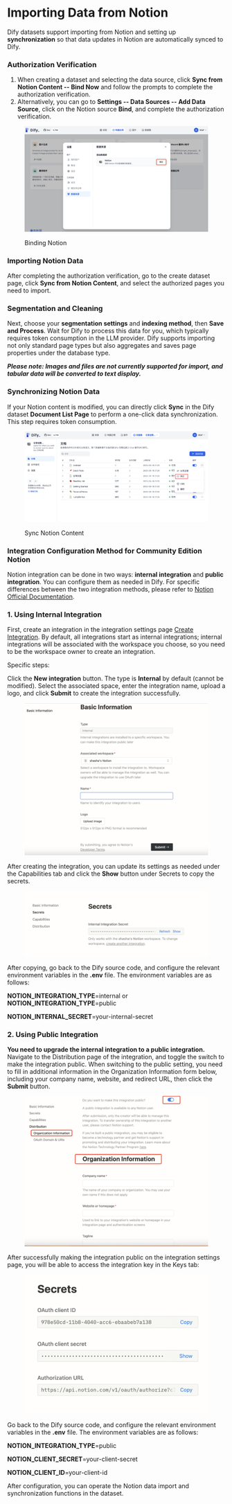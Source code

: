 # Importing Data from Notion

Dify datasets support importing from Notion and setting up **synchronization** so that data updates in Notion are automatically synced to Dify.

### Authorization Verification

1. When creating a dataset and selecting the data source, click **Sync from Notion Content -- Bind Now** and follow the prompts to complete the authorization verification.
2. Alternatively, you can go to **Settings -- Data Sources -- Add Data Source**, click on the Notion source **Bind**, and complete the authorization verification.

<figure><img src="/en/.gitbook/assets/guides/knowledge-base/binding-notion.png" alt=""><figcaption><p>Binding Notion</p></figcaption></figure>

<!-- TODO -->

### Importing Notion Data

After completing the authorization verification, go to the create dataset page, click **Sync from Notion Content**, and select the authorized pages you need to import.

### Segmentation and Cleaning

Next, choose your **segmentation settings** and **indexing method**, then **Save and Process**. Wait for Dify to process this data for you, which typically requires token consumption in the LLM provider. Dify supports importing not only standard page types but also aggregates and saves page properties under the database type.

_**Please note: Images and files are not currently supported for import, and tabular data will be converted to text display.**_

### Synchronizing Notion Data

If your Notion content is modified, you can directly click **Sync** in the Dify dataset **Document List Page** to perform a one-click data synchronization. This step requires token consumption.

<figure><img src="/en/.gitbook/assets/guides/knowledge-base/sync-notion.png" alt=""><figcaption><p>Sync Notion Content</p></figcaption></figure>

### Integration Configuration Method for Community Edition Notion

Notion integration can be done in two ways: **internal integration** and **public integration**. You can configure them as needed in Dify. For specific differences between the two integration methods, please refer to [Notion Official Documentation](https://developers.notion.com/docs/authorization).

### 1. **Using Internal Integration**

First, create an integration in the integration settings page [Create Integration](https://www.notion.so/my-integrations). By default, all integrations start as internal integrations; internal integrations will be associated with the workspace you choose, so you need to be the workspace owner to create an integration.

Specific steps:

Click the **New integration** button. The type is **Internal** by default (cannot be modified). Select the associated space, enter the integration name, upload a logo, and click **Submit** to create the integration successfully.

<figure><img src="/en/.gitbook/assets/guides/knowledge-base/integrate-notion-1.png" alt=""><figcaption></figcaption></figure>

After creating the integration, you can update its settings as needed under the Capabilities tab and click the **Show** button under Secrets to copy the secrets.

<figure><img src="/en/.gitbook/assets/guides/knowledge-base/notion-secret.png" alt=""><figcaption></figcaption></figure>

After copying, go back to the Dify source code, and configure the relevant environment variables in the **.env** file. The environment variables are as follows:

**NOTION\_INTEGRATION\_TYPE**=internal or **NOTION\_INTEGRATION\_TYPE**=public

**NOTION\_INTERNAL\_SECRET**=your-internal-secret

### 2. **Using Public Integration**

**You need to upgrade the internal integration to a public integration.** Navigate to the Distribution page of the integration, and toggle the switch to make the integration public. When switching to the public setting, you need to fill in additional information in the Organization Information form below, including your company name, website, and redirect URL, then click the **Submit** button.

<figure><img src="/en/.gitbook/assets/guides/knowledge-base/public-integration.png" alt=""><figcaption></figcaption></figure>

After successfully making the integration public on the integration settings page, you will be able to access the integration key in the Keys tab:

<!-- TODO -->

<figure><img src="/en/.gitbook/assets/guides/knowledge-base/notion-public-secret.png" alt=""><figcaption></figcaption></figure>

Go back to the Dify source code, and configure the relevant environment variables in the **.env** file. The environment variables are as follows:

**NOTION\_INTEGRATION\_TYPE**=public

**NOTION\_CLIENT\_SECRET**=your-client-secret

**NOTION\_CLIENT\_ID**=your-client-id

After configuration, you can operate the Notion data import and synchronization functions in the dataset.